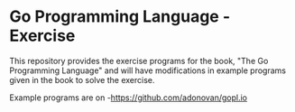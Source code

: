 # Go Programming Language - Exercise

This repository provides the exercise programs for the book, "The Go Programming Language" and will have modifications in example programs given in the book to solve the exercise. 

Example programs are on -https://github.com/adonovan/gopl.io

